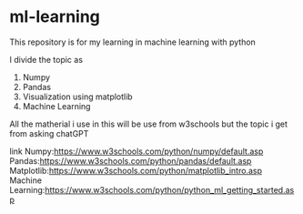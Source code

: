 # ml-learning
This repository is for my learning in machine learning with python

I divide the topic as

1. Numpy
2. Pandas
3. Visualization using matplotlib
4. Machine Learning

All the matherial i use in this will be use from w3schools but the topic i get from asking chatGPT

link
Numpy:https://www.w3schools.com/python/numpy/default.asp
Pandas:https://www.w3schools.com/python/pandas/default.asp
Matplotlib:https://www.w3schools.com/python/matplotlib_intro.asp
Machine Learning:https://www.w3schools.com/python/python_ml_getting_started.asp
